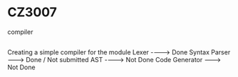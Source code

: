 # CZ3007
compiler

##
Creating a simple compiler for the module
Lexer ----> Done
Syntax Parser ---> Done / Not submitted
AST ----> Not Done
Code Generator ---> Not Done
